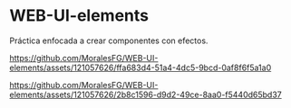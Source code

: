 # WEB-UI-elements
Práctica enfocada a crear componentes con efectos.



https://github.com/MoralesFG/WEB-UI-elements/assets/121057626/ffa683d4-51a4-4dc5-9bcd-0af8f6f5a1a0


https://github.com/MoralesFG/WEB-UI-elements/assets/121057626/2b8c1596-d9d2-49ce-8aa0-f5440d65bd37

